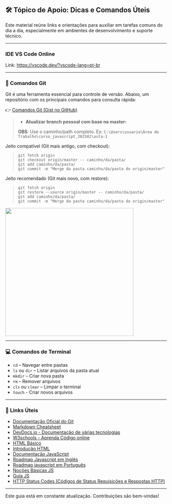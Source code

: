## 🛠️ Tópico de Apoio: Dicas e Comandos Úteis

Este material reúne links e orientações para auxiliar em tarefas comuns do dia a dia, especialmente em ambientes de desenvolvimento e suporte técnico.

---

### IDE VS Code Online

Link: https://vscode.dev/?vscode-lang=pt-br

---

### 🔧 Comandos Git

Git é uma ferramenta essencial para controle de versão. Abaixo, um repositório com os principais comandos para consulta rápida:

👉 [Comandos Git (Gist no GitHub)](https://gist.github.com/leocomelli/2545add34e4fec21ec16#file-git-md)

> - **Atualizar branch pessoal com base na master:** 
>
> **OBS**: Use o caminho/path completo. Ex: `C:\Users\usuario\Área de Trabalho\curso_javascript_202502\aula-1`
> 
Jeito compatível (Git mais antigo, com checkout):
> ``` git
> git fetch origin
> git checkout origin/master -- caminho/da/pasta/
> git add caminho/da/pasta/
> git commit -m "Merge da pasta caminho/da/pasta do origin/master"
> ``` 
Jeito recomendado (Git mais novo, com restore):
> ```git
> git fetch origin
> git restore --source origin/master -- caminho/da/pasta/
> git add caminho/da/pasta/
> git commit -m "Merge da pasta caminho/da/pasta do origin/master"
> ```
>

<img src="https://raw.githubusercontent.com/Abnerlucasm/curso_javascript_202502/master/Ajuda/assets/copiar-path-completo.gif" width="400">
</img>

---

### 💻 Comandos de Terminal

- `cd` – Navegar entre pastas
- `ls` ou `dir` – Listar arquivos da pasta atual
- `mkdir` – Criar nova pasta
- `rm` – Remover arquivos
- `cls` ou `clear` – Limpar o terminal
- `touch` - Criar novos arquivos

---

### 🔗 Links Úteis

- [Documentação Oficial do Git](https://git-scm.com/doc)
- [Markdown Cheatsheet](https://www.markdownguide.org/cheat-sheet/)
- [DevDocs.io - Documentação de várias tecnologias](https://devdocs.io/)
- [W3schools - Aprenda Código online](https://www.w3schools.com/)
- [HTML Básico](https://developer.mozilla.org/pt-BR/docs/Learn_web_development/Getting_started/Your_first_website/Creating_the_content)
- [Introdução HTML](https://www.devmedia.com.br/html-basico-codigos-html/16596)
- [Documentação JavaScript](https://developer.mozilla.org/pt-BR/docs/Web/JavaScript)
- [Roadmap Javascript em Inglês](https://roadmap.sh/pdfs/roadmaps/javascript.pdf)
- [Roadmap javascript em Português](https://jeffbruchado.com.br/blog/roadmap-javascript-tudo-o-que-voce-precisa-aprender)
- [Noções Básicas JS](https://developer.mozilla.org/pt-BR/docs/Learn_web_development/Getting_started/Your_first_website/Adding_interactivity)
- [Guia JS](https://developer.mozilla.org/pt-BR/docs/Web/JavaScript/Guide)
- [HTTP Status Codes (Códigos de Status Requisições e Respostas HTTP)](https://developer.mozilla.org/pt-BR/docs/Web/HTTP/Reference/Status)
---



Este guia está em constante atualização. Contribuições são bem-vindas!